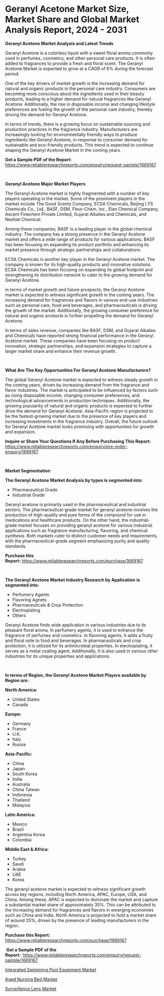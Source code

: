 <p><h1>Geranyl Acetone Market Size, Market Share and Global Market Analysis Report, 2024 - 2031</h1></p><p><strong>Geranyl Acetone Market Analysis and Latest Trends</strong></p>
<p><p>Geranyl Acetone is a colorless liquid with a sweet floral aroma commonly used in perfumes, cosmetics, and other personal care products. It is often added to fragrances to provide a fresh and floral scent. The Geranyl Acetone Market is expected to grow at a CAGR of 6% during the forecast period. </p><p>One of the key drivers of market growth is the increasing demand for natural and organic products in the personal care industry. Consumers are becoming more conscious about the ingredients used in their beauty products, leading to a higher demand for natural fragrances like Geranyl Acetone. Additionally, the rise in disposable income and changing lifestyle preferences are fueling the growth of the personal care industry, thereby driving the demand for Geranyl Acetone.</p><p>In terms of trends, there is a growing focus on sustainable sourcing and production practices in the fragrance industry. Manufacturers are increasingly looking for environmentally friendly ways to produce ingredients like Geranyl Acetone, in response to consumer demand for sustainable and eco-friendly products. This trend is expected to continue shaping the Geranyl Acetone Market in the coming years.</p></p>
<p><strong>Get a Sample PDF of the Report:&nbsp;</strong> <a href="https://www.reliableresearchreports.com/enquiry/request-sample/1669167">https://www.reliableresearchreports.com/enquiry/request-sample/1669167</a></p>
<p>&nbsp;</p>
<p><strong>Geranyl Acetone Major Market Players</strong></p>
<p><p>The Geranyl Acetone market is highly fragmented with a number of key players operating in the market. Some of the prominent players in the market include The Good Scents Company, ECSA Chemicals, Beijing LYS Chemicals Co., Ltd., BASF, DSM, Fleur-Chem, Inc., Elan Chemical Company, Ascent Finechem Private Limited, Gujarat Alkalies and Chemicals, and Neshiel Chemical. </p><p>Among these companies, BASF is a leading player in the global chemical industry. The company has a strong presence in the Geranyl Acetone market and offers a wide range of products for various applications. BASF has been focusing on expanding its product portfolio and enhancing its market presence through strategic partnerships and collaborations.</p><p>ECSA Chemicals is another key player in the Geranyl Acetone market. The company is known for its high-quality products and innovative solutions. ECSA Chemicals has been focusing on expanding its global footprint and strengthening its distribution network to cater to the growing demand for Geranyl Acetone.</p><p>In terms of market growth and future prospects, the Geranyl Acetone market is expected to witness significant growth in the coming years. The increasing demand for fragrances and flavors in various end-use industries such as personal care, food and beverages, and pharmaceuticals is driving the growth of the market. Additionally, the growing consumer preference for natural and organic products is further propelling the demand for Geranyl Acetone.</p><p>In terms of sales revenue, companies like BASF, DSM, and Gujarat Alkalies and Chemicals have reported strong financial performance in the Geranyl Acetone market. These companies have been focusing on product innovation, strategic partnerships, and expansion strategies to capture a larger market share and enhance their revenue growth.</p></p>
<p>&nbsp;</p>
<p><strong>What Are The Key Opportunities For Geranyl Acetone Manufacturers?</strong></p>
<p><p>The global Geranyl Acetone market is expected to witness steady growth in the coming years, driven by increasing demand from the fragrance and flavor industries. The market is anticipated to be influenced by factors such as rising disposable income, changing consumer preferences, and technological advancements in production techniques. Additionally, the growing popularity of natural and organic products is expected to further drive the demand for Geranyl Acetone. Asia-Pacific region is projected to be the fastest-growing market due to the presence of key players and increasing investments in the fragrance industry. Overall, the future outlook for Geranyl Acetone market looks promising with opportunities for growth and expansion.</p></p>
<p><strong>Inquire or Share Your Questions If Any Before Purchasing This Report:</strong> <a href="https://www.reliableresearchreports.com/enquiry/pre-order-enquiry/1669167">https://www.reliableresearchreports.com/enquiry/pre-order-enquiry/1669167</a></p>
<p>&nbsp;</p>
<p><strong>Market Segmentation</strong></p>
<p><strong>The Geranyl Acetone Market Analysis by types is segmented into:</strong></p>
<p><ul><li>Pharmaceutical Grade</li><li>Industrial Grade</li></ul></p>
<p><p>Geranyl acetone is primarily used in the pharmaceutical and industrial sectors. The pharmaceutical-grade market for geranyl acetone involves the production of high-quality and pure forms of the compound for use in medications and healthcare products. On the other hand, the industrial-grade market focuses on providing geranyl acetone for various industrial applications such as fragrance manufacturing, flavoring, and chemical synthesis. Both markets cater to distinct customer needs and requirements, with the pharmaceutical-grade segment emphasizing purity and quality standards.</p></p>
<p><strong>Purchase this Report:&nbsp;</strong><a href="https://www.reliableresearchreports.com/purchase/1669167">https://www.reliableresearchreports.com/purchase/1669167</a></p>
<p>&nbsp;</p>
<p><strong>The Geranyl Acetone Market Industry Research by Application is segmented into:</strong></p>
<p><ul><li>Perfumery Agents</li><li>Flavoring Agnets</li><li>Pharmaceuticals & Crop Protection</li><li>Electroplating</li><li>Others</li></ul></p>
<p><p>Geranyl Acetone finds wide application in various industries due to its pleasant floral aroma. In perfumery agents, it is used to enhance the fragrance of perfumes and cosmetics. In flavoring agents, it adds a fruity and floral note to food and beverages. In pharmaceuticals and crop protection, it is utilized for its antimicrobial properties. In electroplating, it serves as a metal coating agent. Additionally, it is also used in various other industries for its unique properties and applications.</p></p>
<p>&nbsp;</p>
<p><strong>In terms of Region, the Geranyl Acetone Market Players available by Region are:</strong></p>
<p>
    <p> <strong> North America: </strong>
        <ul>
            <li>United States</li>
            <li>Canada</li>
        </ul>
        </p> 
    <p> <strong> Europe: </strong>
        <ul>
            <li>Germany</li>
            <li>France</li>
            <li>U.K.</li>
            <li>Italy</li>
            <li>Russia</li>
        </ul>
        </p> 
    <p> <strong> Asia-Pacific: </strong>
        <ul>
            <li>China</li>
            <li>Japan</li>
            <li>South Korea</li>
            <li>India</li>
            <li>Australia</li>
            <li>China Taiwan</li>
            <li>Indonesia</li>
            <li>Thailand</li>
            <li>Malaysia</li>
        </ul>
        </p> 
    <p> <strong> Latin America: </strong>
        <ul>
            <li>Mexico</li>
            <li>Brazil</li>
            <li>Argentina Korea</li>
            <li>Colombia</li>
        </ul>
        </p> 
    <p> <strong> Middle East & Africa: </strong>
        <ul>
            <li>Turkey</li>
            <li>Saudi</li>
            <li>Arabia</li>
            <li>UAE</li>
            <li>Korea</li>
        </ul>
    </p>
    </p>
<p><p>The geranyl acetone market is expected to witness significant growth across key regions, including North America, APAC, Europe, USA, and China. Among these, APAC is expected to dominate the market and capture a substantial market share of approximately 35%. This can be attributed to the increasing demand for fragrances and flavors in emerging economies such as China and India. North America is projected to hold a market share of around 25%, driven by the presence of leading manufacturers in the region.</p></p>
<p><strong>Purchase this Report: </strong><a href="https://www.reliableresearchreports.com/purchase/1669167">https://www.reliableresearchreports.com/purchase/1669167</a></p>
<p>&nbsp;<strong>Get a Sample PDF of the Report:&nbsp;&nbsp;</strong><a href="https://www.reliableresearchreports.com/enquiry/request-sample/1669167">https://www.reliableresearchreports.com/enquiry/request-sample/1669167</a></p>
<p><strong></strong></p>
<p><p><a href="https://view.publitas.com/reportprime-1/integrated-swimming-pool-equipment-market-size-market-trends-and-growth-outlook-forecasted-for-period-from-2023-to-2030/">Integrated Swimming Pool Equipment Market</a></p><p><a href="https://view.publitas.com/reportprime-1/aged-nursing-bed-market-research-report-forecasted-for-period-from-2023-2030-by-market-type-market-application-and-region/">Aged Nursing Bed Market</a></p><p><a href="https://view.publitas.com/reportprime-1/surveillence-lens-market-share-market-new-trends-analysis-report-by-type-by-application-by-end-use-by-region-and-segment-forecasts-2023-2030/">Surveillence Lens Market</a></p></p>